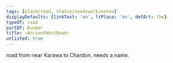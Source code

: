 ```yaml
---
tags: [place/road, status/needswork/notes]
displayDefaults: {linkText: 'on', ltPlace: 'on', defArt: the}
typeOf: road
partOf: Dunmar
title: ~AncientWestRoad~
unlisted: true
---
```




road from near Karawa to Chardon. needs a name.


